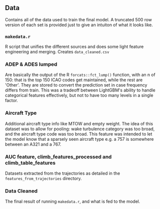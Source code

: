 ## Data
Contains all of the data used to train the final model. A truncated 500 row version of each set is provided just to give an intuiton of what it looks like.

### `makedata.r`
R script that unifies the different sources and does some light feature engineering and merging. Creates `data_cleaned.csv`

### ADEP & ADES lumped
Are basically the output of the R `forcats::fct_lump()` function, with an n of 150: that is the top 150 ICAO codes get maintained, while the rest are 'Other'. They are stored to convert the prediction set in case frequency differs from train. This was a tradeoff between LightGBM's ability to handle categorical features effectively, but not to have too many levels in a single factor.

### Aircraft Type
Additional aircraft type info like MTOW and empty weight. The idea of this dataset was to allow for pooling: wake turbulence category was too broad, and the aircraft type code was too broad. This feature was intended to let the model know that a sparsely seen aircraft type e.g. a 757 is somewhere between an A321 and a 767. 

### AUC feature, climb_features_processed and climb_table_features
Datasets extracted from the trajectories as detailed in the `features_from_trajectories` directory.

### Data Cleaned
The final result of running `makedata.r`, and what is fed to the model.
